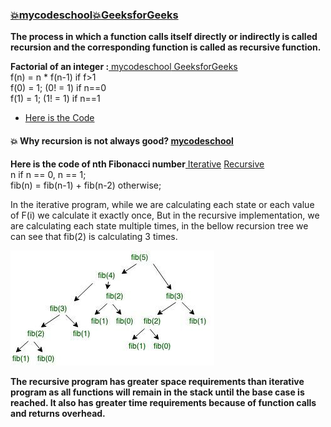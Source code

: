 ### [:boom:mycodeschool](https://www.youtube.com/watch?v=_OmRGjbyzno&list=PL2_aWCzGMAwLz3g66WrxFGSXvSsvyfzCO)[:boom:GeeksforGeeks](https://www.geeksforgeeks.org/recursion/)    
**The process in which a function calls itself directly or indirectly is called recursion and the corresponding function is called as recursive function.**  

**Factorial of an integer :**[ mycodeschool](https://www.youtube.com/watch?v=_OmRGjbyzno&list=PL2_aWCzGMAwLz3g66WrxFGSXvSsvyfzCO)[ GeeksforGeeks](https://www.geeksforgeeks.org/recursion/)    
 f(n) = n * f(n-1) if f>1  
 f(0) = 1; (0! = 1)  if n==0    
 f(1) = 1; (1! = 1)  if n==1   
 * [Here is the Code](https://github.com/Durjoy001/Data-Structure-and-Algorithms/blob/master/Recursion%20and%20Backtracking/Recursion/Find%20the%20Factorial%20of%20n%20using%20recursion.cpp)  
 
 #### :boom: Why recursion is not always good?  [mycodeschool]( https://www.youtube.com/watch?v=GM9sA5PtznY&list=PL2_aWCzGMAwLz3g66WrxFGSXvSsvyfzCO&index=2)    
 **Here is the code of nth Fibonacci number**[ Iterative]() [ Recursive]()   
 n if n == 0, n == 1;        
 fib(n) = fib(n-1) + fib(n-2) otherwise;  
 
 In the iterative program, while we are calculating each state or each 
 value of F(i) we calculate it exactly once, But in the recursive implementation, we are calculating each state  multiple times, in the bellow recursion tree
 we can see that fib(2) is calculating 3 times.    
 
  ![Recursion Tree](https://github.com/Durjoy001/Data-Structure-and-Algorithms/blob/master/Recursion%20and%20Backtracking/Recursion/fib1.png)       
  
  **The recursive program has greater space requirements than iterative program as all functions will remain in the stack until the base case is reached. It also has greater time requirements because of function calls and returns overhead.**  
  
  
  
 
 
 
 
 


